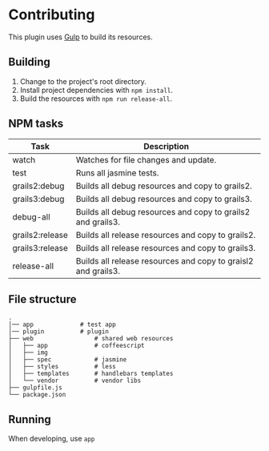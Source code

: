 # Contributing

This plugin uses [Gulp](http://gulpjs.com/) to build its resources.

## Building

1. Change to the project's root directory.
1. Install project dependencies with `npm install`.
1. Build the resources with `npm run release-all`.

## NPM tasks

| Task | Description |
| --- | --- |
| watch   | Watches for file changes and update.|
| test    | Runs all jasmine tests. |
| grails2:debug   | Builds all debug resources and copy to grails2.|
| grails3:debug   | Builds all debug resources and copy to grails3.|
| debug-all       | Builds all debug resources and copy to grails2 and grails3.|
| grails2:release | Builds all release resources and copy to grails2.|
| grails3:release | Builds all release resources and copy to grails3.|
| release-all     | Builds all release resources and copy to graisl2 and grails3.|

## File structure
    .
    │── app             # test app
    │── plugin          # plugin
    ├── web                 # shared web resources
    │   ├── app             # coffeescript
    │   ├── img
    │   ├── spec            # jasmine
    │   ├── styles          # less
    │   ├── templates       # handlebars templates
    │   └── vendor          # vendor libs
    ├── gulpfile.js
    └── package.json

## Running

When developing, use `app`


